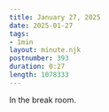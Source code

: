```yaml
---
title: January 27, 2025
date: 2025-01-27
tags:
- 1min
layout: minute.njk
postnumber: 393
duration: 0:27
length: 1078333
---
```

In the break room. 

